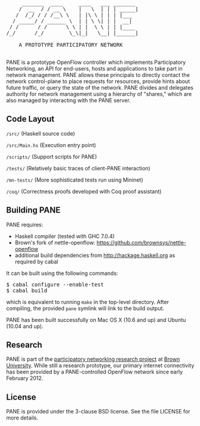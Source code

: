 <pre>
     _______  ____     ____   ___ _______
    /  __  / / __ \    |   \  | | | _____|
   /  /_/ / / /__\ \   | |\ \ | | | |___
  / _____/ / ______ \  | | \ \| | |  __|
 / /      / /      \ \ | |  \ \ | | |____
/_/      /_/        \_\|_|   \__| |______|

    A PROTOTYPE PARTICIPATORY NETWORK

</pre>


PANE is a prototype OpenFlow controller which implements Participatory Networking, an API for end-users, hosts and applications to take part in network management. PANE allows these principals to directly contact the network control-plane to  place requests for resources, provide hints about future traffic, or query the state of the network. PANE divides and delegates authority for network management using a hierarchy of "shares," which are also managed by interacting with the PANE server.


Code Layout
-------------------------
`/src/`            (Haskell source code)

`/src/Main.hs`     (Execution entry point)

`/scripts/`        (Support scripts for PANE)

`/tests/`          (Relatively basic traces of client-PANE interaction)

`/mn-tests/`       (More sophisticated tests run using Mininet)

`/coq/`            (Correctness proofs developed with Coq proof assistant)


Building PANE 
-------------------------

PANE requires:
 * Haskell compiler (tested with GHC 7.0.4)
 * Brown's fork of nettle-openflow: https://github.com/brownsys/nettle-openflow
 * additional build dependencies from http://hackage.haskell.org as required by cabal

It can be built using the following commands:

<pre>
$ cabal configure --enable-test
$ cabal build
</pre>

which is equivalent to running `make` in the top-level directory. After compiling, the provided `pane` symlink will link to the build output.

PANE has been built successfully on Mac OS X (10.6 and up) and Ubuntu (10.04 and up). 


Research
-------------------------
PANE is part of the [participatory networking research project](http://pane.cs.brown.edu) at [Brown University](http://www.cs.brown.edu). While still a research prototype, our primary internet connectivity has been provided by a PANE-controlled OpenFlow network since early February 2012.


License
-------------------------
PANE is provided under the 3-clause BSD license. See the file LICENSE for more details.
